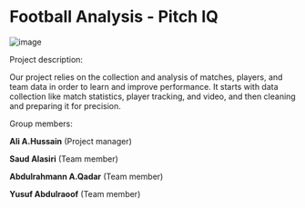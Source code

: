 # Football Analysis - Pitch IQ

![image](https://github.com/user-attachments/assets/c47d2551-9e18-4759-9e16-696dc3dc0240)

Project description: 

Our project relies on the collection and analysis of matches, players, and team data in order to learn and improve performance. It starts with data collection like match statistics, player tracking, and video, and then cleaning and preparing it for precision.

Group members: 

**Ali A.Hussain** (Project manager)

**Saud Alasiri** (Team member)

**Abdulrahmann A.Qadar** (Team member)

**Yusuf Abdulraoof** (Team member)





